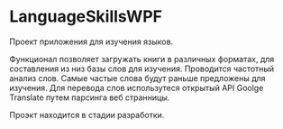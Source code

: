 # LanguageSkillsWPF

Проект приложения для изучения языков. 

Функционал позволяет загружать книги в различных форматах, для составления из низ базы слов для изучения.
Проводится частотный анализ слов. Самые частые слова будут раньше предложены для изучения. 
Для перевода слов использутеся открытый API Goolge Translate путем парсинга веб странницы.

Проэкт находится в стадии разработки.

